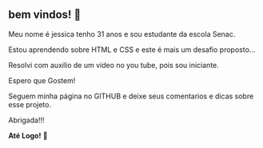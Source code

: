 
## bem vindos! 👋

Meu nome é jessica tenho 31 anos e sou estudante da escola Senac.

Estou aprendendo sobre HTML e CSS e este é mais um desafio proposto...

Resolvi com auxilio de um vídeo no you tube, pois sou iniciante.

Espero que Gostem!

Seguem minha página no GITHUB e deixe seus comentarios e dicas sobre esse projeto.

Abrigada!!!

**Até Logo!** 🚀
